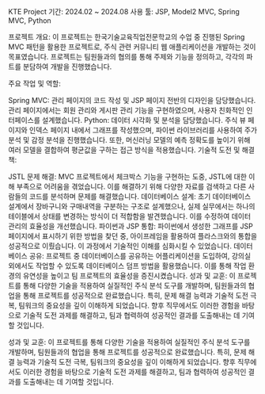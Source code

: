 KTE Project
기간: 2024.02 ~ 2024.08
사용 툴: JSP, Model2 MVC, Spring MVC, Python

프로젝트 개요: 이 프로젝트는 한국기술교육직업전문학교의 수업 중 진행된 Spring MVC 패턴을 활용한 프로젝트로, 주식 관련 커뮤니티 웹 애플리케이션을 개발하는 것이 목표였습니다. 프로젝트는 팀원들과의 협의를 통해 주제와 기능을 정의하고, 각각의 파트를 분담하여 개발을 진행했습니다.

주요 작업 및 역할:

Spring MVC: 관리 페이지의 코드 작성 및 JSP 페이지 전반의 디자인을 담당했습니다. 관리 페이지에서는 회원 관리와 게시판 관리 기능을 구현하였으며, 사용자 친화적인 인터페이스를 설계했습니다.
Python: 데이터 시각화 및 분석을 담당했습니다. 주식 뷰 페이지와 인덱스 페이지 내에서 그래프를 작성했으며, 파이썬 라이브러리를 사용하여 주가 분석 및 감정 분석을 진행했습니다. 또한, 머신러닝 모델의 예측 정확도를 높이기 위해 여러 모델을 결합하여 평균값을 구하는 접근 방식을 적용했습니다.
기술적 도전 및 해결책:

JSTL 문제 해결: MVC 프로젝트에서 체크박스 기능을 구현하는 도중, JSTL에 대한 이해 부족으로 어려움을 겪었습니다. 이를 해결하기 위해 다양한 자료를 검색하고 다른 사람들의 코드를 분석하며 문제를 해결했습니다.
데이터베이스 설계: 초기 데이터베이스 설계에서 장바구니와 구매내역을 구분하는 구조로 설계했으나, 실제 실무에서는 하나의 테이블에서 상태를 변경하는 방식이 더 적합함을 발견했습니다. 이를 수정하여 데이터 관리의 효율성을 개선했습니다.
파이썬과 JSP 통합: 파이썬에서 생성한 그래프를 JSP 페이지에서 표시하기 위한 방법을 찾던 중, 아이프레임을 활용하여 플라스크와의 통합을 성공적으로 이뤘습니다. 이 과정에서 기술적인 이해를 심화시킬 수 있었습니다.
데이터베이스 공유: 프로젝트 중 데이터베이스를 공유하는 어플리케이션을 도입하여, 강의실 외에서도 작업할 수 있도록 데이터베이스 덤프 방법을 활용했습니다. 이를 통해 작업 환경의 유연성을 높이고 팀 프로젝트의 효율성을 증진시켰습니다.
성과 및 교훈: 이 프로젝트를 통해 다양한 기술을 적용하여 실질적인 주식 분석 도구를 개발하며, 팀원들과의 협업을 통해 프로젝트를 성공적으로 완료했습니다. 특히, 문제 해결 능력과 기술적 도전 극복, 팀워크의 중요성을 깊이 이해하게 되었습니다. 향후 직무에서도 이러한 경험을 바탕으로 기술적 도전 과제를 해결하고, 팀과 협력하여 성공적인 결과를 도출해내는 데 기여할 것입니다.

성과 및 교훈: 이 프로젝트를 통해 다양한 기술을 적용하여 실질적인 주식 분석 도구를 개발하며, 팀원들과의 협업을 통해 프로젝트를 성공적으로 완료했습니다. 특히, 문제 해결 능력과 기술적 도전 극복, 팀워크의 중요성을 깊이 이해하게 되었습니다. 향후 직무에서도 이러한 경험을 바탕으로 기술적 도전 과제를 해결하고, 팀과 협력하여 성공적인 결과를 도출해내는 데 기여할 것입니다.
